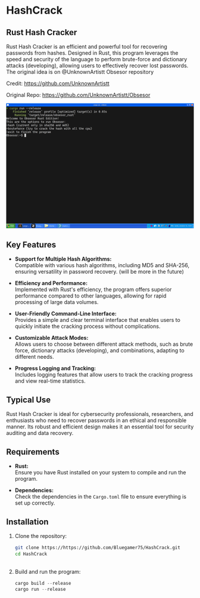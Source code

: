 # HashCrack

## Rust Hash Cracker

Rust Hash Cracker is an efficient and powerful tool for recovering passwords from hashes. Designed in Rust, this program leverages the speed and security of the language to perform brute-force and dictionary attacks (developing), allowing users to effectively recover lost passwords. The original idea is on @UnknownArtistt Obsesor repository

Credit: https://github.com/UnknownArtistt

Original Repo: https://github.com/UnknownArtistt/Obsesor

![Rust HashCrack Example](media/HashCrack.png)

## Key Features

- **Support for Multiple Hash Algorithms:**  
  Compatible with various hash algorithms, including MD5 and SHA-256, ensuring versatility in password recovery. (will be more in the future)

- **Efficiency and Performance:**  
  Implemented with Rust's efficiency, the program offers superior performance compared to other languages, allowing for rapid processing of large data volumes.

- **User-Friendly Command-Line Interface:**  
  Provides a simple and clear terminal interface that enables users to quickly initiate the cracking process without complications.

- **Customizable Attack Modes:**  
  Allows users to choose between different attack methods, such as brute force, dictionary attacks (developing), and combinations, adapting to different needs.

- **Progress Logging and Tracking:**  
  Includes logging features that allow users to track the cracking progress and view real-time statistics.

## Typical Use

Rust Hash Cracker is ideal for cybersecurity professionals, researchers, and enthusiasts who need to recover passwords in an ethical and responsible manner. Its robust and efficient design makes it an essential tool for security auditing and data recovery.

## Requirements

- **Rust:**  
  Ensure you have Rust installed on your system to compile and run the program.

- **Dependencies:**  
  Check the dependencies in the `Cargo.toml` file to ensure everything is set up correctly.

## Installation

1. Clone the repository:

   ```bash
   git clone https://https://github.com/Bluegamer75/HashCrack.git
   cd HashCrack
  
2. Build and run the program:

   ```rust
   cargo build --release
   cargo run --release
   ```

